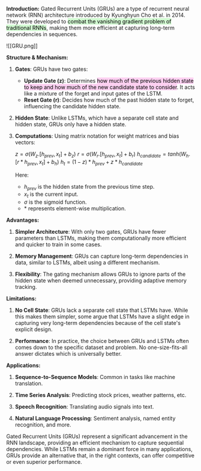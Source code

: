 **Introduction:**
Gated Recurrent Units (GRUs) are a type of recurrent neural network (RNN) architecture introduced by Kyunghyun Cho et al. in 2014. They were developed to <mark style="background: #BBFABBA6;">combat the vanishing gradient problem of traditional RNNs</mark>, making them more efficient at capturing long-term dependencies in sequences.

![[GRU.png]]

**Structure & Mechanism:**

1. **Gates**:
   GRUs have two gates:
   * **Update Gate (z)**: Determines <mark style="background: #FFB8EBA6;">how much of the previous hidden state to keep and how much of the new candidate state to consider</mark>. It acts like a mixture of the forget and input gates of the LSTM.
   * **Reset Gate (r)**: Decides how much of the past hidden state to forget, influencing the candidate hidden state.

2. **Hidden State**:
   Unlike LSTMs, which have a separate cell state and hidden state, GRUs only have a hidden state.

3. **Computations**:
   Using matrix notation for weight matrices and bias vectors:

   $z = \sigma(W_z . [h_{prev}, x_t] + b_z)$
  $r = \sigma(W_r . [h_{prev}, x_t] + b_r)$
  $h_{candidate} = tanh(W_h . [r * h_{prev}, x_t] + b_h)$
  $h_t = (1 - z) * h_{prev} + z * h_{candidate}$

   Here:
   * $h_{prev}$ is the hidden state from the previous time step.
   * $x_t$ is the current input.
   * $\sigma$ is the sigmoid function.
   * $*$ represents element-wise multiplication.

**Advantages:**

1. **Simpler Architecture**: With only two gates, GRUs have fewer parameters than LSTMs, making them computationally more efficient and quicker to train in some cases.
  
2. **Memory Management**: GRUs can capture long-term dependencies in data, similar to LSTMs, albeit using a different mechanism.

3. **Flexibility**: The gating mechanism allows GRUs to ignore parts of the hidden state when deemed unnecessary, providing adaptive memory tracking.

**Limitations:**

1. **No Cell State**: GRUs lack a separate cell state that LSTMs have. While this makes them simpler, some argue that LSTMs have a slight edge in capturing very long-term dependencies because of the cell state's explicit design.

2. **Performance**: In practice, the choice between GRUs and LSTMs often comes down to the specific dataset and problem. No one-size-fits-all answer dictates which is universally better.

**Applications:**

1. **Sequence-to-Sequence Models**: Common in tasks like machine translation.
  
2. **Time Series Analysis**: Predicting stock prices, weather patterns, etc.
  
3. **Speech Recognition**: Translating audio signals into text.
  
4. **Natural Language Processing**: Sentiment analysis, named entity recognition, and more.

Gated Recurrent Units (GRUs) represent a significant advancement in the RNN landscape, providing an efficient mechanism to capture sequential dependencies. While LSTMs remain a dominant force in many applications, GRUs provide an alternative that, in the right contexts, can offer competitive or even superior performance.